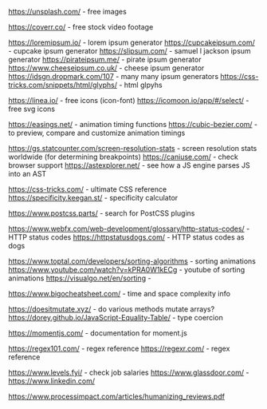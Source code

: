 <!-- IMAGES -->

https://unsplash.com/ - free images

<!-- VIDEO -->

https://coverr.co/ - free stock video footage

<!-- TEXT -->

https://loremipsum.io/ - lorem ipsum generator
https://cupcakeipsum.com/ - cupcake ipsum generator
https://slipsum.com/ - samuel l jackson ipsum generator
https://pirateipsum.me/ - pirate ipsum generator
https://www.cheeseipsum.co.uk/ - cheese ipsum generator
https://idsgn.dropmark.com/107 - many many ipsum generators
https://css-tricks.com/snippets/html/glyphs/ - html glpyhs

<!-- ICONS / SVG -->

https://linea.io/ - free icons (icon-font)
https://icomoon.io/app/#/select/ - free svg icons

<!-- ANIMATIONS -->

https://easings.net/ - animation timing functions
https://cubic-bezier.com/ - to preview, compare and customize animation timings

<!-- BROWSER INFO -->

https://gs.statcounter.com/screen-resolution-stats - screen resolution stats worldwide (for determining breakpoints)
https://caniuse.com/ - check browser support
https://astexplorer.net/ - see how a JS engine parses JS into an AST

<!-- CSS -->

https://css-tricks.com/ - ultimate CSS reference
https://specificity.keegan.st/  - specificity calculator

<!-- POST-CSS -->

https://www.postcss.parts/ - search for PostCSS plugins

<!-- HTML -->

https://www.webfx.com/web-development/glossary/http-status-codes/ - HTTP status codes
https://httpstatusdogs.com/ - HTTP status codes as dogs

<!-- SORTING ALGO INFO -->

https://www.toptal.com/developers/sorting-algorithms - sorting animations
https://www.youtube.com/watch?v=kPRA0W1kECg - youtube of sorting animations
https://visualgo.net/en/sorting -

<!-- BIG O -->

https://www.bigocheatsheet.com/ - time and space complexity info

<!-- JAVASCRIPT -->

https://doesitmutate.xyz/ - do various methods mutate arrays?
https://dorey.github.io/JavaScript-Equality-Table/ - type coercion

<!-- TIME -->

https://momentjs.com/ - documentation for moment.js

<!-- REGEX -->

https://regex101.com/ - regex reference
https://regexr.com/ - regex reference

<!-- JOB SEARCH -->

https://www.levels.fyi/ - check job salaries
https://www.glassdoor.com/ -
https://www.linkedin.com/

<!-- CODE REVIEW -->

https://www.processimpact.com/articles/humanizing_reviews.pdf
